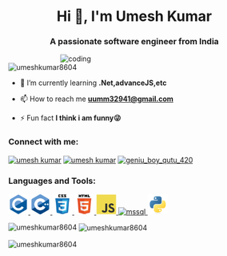 <h1 align="center">Hi 👋, I'm Umesh Kumar</h1>
<h3 align="center">A passionate software engineer from India</h3>
<img align="right" alt="coding" width="400" src="https://encrypted-tbn0.gstatic.com/images?q=tbn:ANd9GcSA5WMZqZAw2rVwIYcUkZMFFnaxvmY5UN99ag&usqp=CAU">

<p align="left"> <img src="https://komarev.com/ghpvc/?username=umeshkumar8604&label=Profile%20views&color=0e75b6&style=flat" alt="umeshkumar8604" /> </p>

- 🌱 I’m currently learning **.Net,advanceJS,etc**

- 📫 How to reach me **uumm32941@gmail.com**

- ⚡ Fun fact **I think i am funny😜**

<h3 align="left">Connect with me:</h3>
<p align="left">
<a href="https://linkedin.com/in/umesh kumar" target="blank"><img align="center" src="https://raw.githubusercontent.com/rahuldkjain/github-profile-readme-generator/master/src/images/icons/Social/linked-in-alt.svg" alt="umesh kumar" height="30" width="40" /></a>
<a href="https://fb.com/umesh kumar" target="blank"><img align="center" src="https://raw.githubusercontent.com/rahuldkjain/github-profile-readme-generator/master/src/images/icons/Social/facebook.svg" alt="umesh kumar" height="30" width="40" /></a>
<a href="https://instagram.com/geniu_boy_qutu_420" target="blank"><img align="center" src="https://raw.githubusercontent.com/rahuldkjain/github-profile-readme-generator/master/src/images/icons/Social/instagram.svg" alt="geniu_boy_qutu_420" height="30" width="40" /></a>
</p>

<h3 align="left">Languages and Tools:</h3>
<p align="left"> <a href="https://www.cprogramming.com/" target="_blank" rel="noreferrer"> <img src="https://raw.githubusercontent.com/devicons/devicon/master/icons/c/c-original.svg" alt="c" width="40" height="40"/> </a> <a href="https://www.w3schools.com/cpp/" target="_blank" rel="noreferrer"> <img src="https://raw.githubusercontent.com/devicons/devicon/master/icons/cplusplus/cplusplus-original.svg" alt="cplusplus" width="40" height="40"/> </a> <a href="https://www.w3schools.com/css/" target="_blank" rel="noreferrer"> <img src="https://raw.githubusercontent.com/devicons/devicon/master/icons/css3/css3-original-wordmark.svg" alt="css3" width="40" height="40"/> </a> <a href="https://www.w3.org/html/" target="_blank" rel="noreferrer"> <img src="https://raw.githubusercontent.com/devicons/devicon/master/icons/html5/html5-original-wordmark.svg" alt="html5" width="40" height="40"/> </a> <a href="https://developer.mozilla.org/en-US/docs/Web/JavaScript" target="_blank" rel="noreferrer"> <img src="https://raw.githubusercontent.com/devicons/devicon/master/icons/javascript/javascript-original.svg" alt="javascript" width="40" height="40"/> </a> <a href="https://www.microsoft.com/en-us/sql-server" target="_blank" rel="noreferrer"> <img src="https://www.svgrepo.com/show/303229/microsoft-sql-server-logo.svg" alt="mssql" width="40" height="40"/> </a> <a href="https://www.python.org" target="_blank" rel="noreferrer"> <img src="https://raw.githubusercontent.com/devicons/devicon/master/icons/python/python-original.svg" alt="python" width="40" height="40"/> </a> </p>

<p><img align="left" src="https://github-readme-stats.vercel.app/api/top-langs?username=umeshkumar8604&show_icons=true&locale=en&layout=compact" alt="umeshkumar8604" /></p>

<p>&nbsp;<img align="center" src="https://github-readme-stats.vercel.app/api?username=umeshkumar8604&show_icons=true&locale=en" alt="umeshkumar8604" /></p>

<p><img align="center" src="https://github-readme-streak-stats.herokuapp.com/?user=umeshkumar8604&" alt="umeshkumar8604" /></p>

